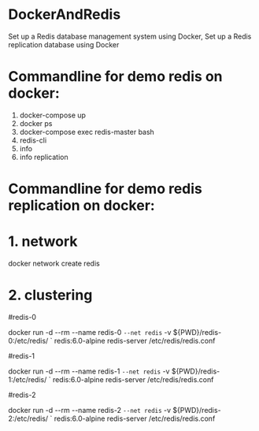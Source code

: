 # DockerAndRedis
Set up a Redis database management system using Docker, Set up a Redis replication database using Docker

# Commandline for demo redis on docker:

1. docker-compose up
2. docker ps
3. docker-compose exec redis-master bash
4. redis-cli
5. info
6. info replication

# Commandline for demo redis replication on docker:

# 1. network
docker network create redis

# 2. clustering

#redis-0

docker run -d --rm --name redis-0 `
    --net redis `
    -v ${PWD}/redis-0:/etc/redis/ `
    redis:6.0-alpine redis-server /etc/redis/redis.conf

#redis-1

docker run -d --rm --name redis-1 `
    --net redis `
    -v ${PWD}/redis-1:/etc/redis/ `
    redis:6.0-alpine redis-server /etc/redis/redis.conf


#redis-2

docker run -d --rm --name redis-2 `
    --net redis `
    -v ${PWD}/redis-2:/etc/redis/ `
    redis:6.0-alpine redis-server /etc/redis/redis.conf
